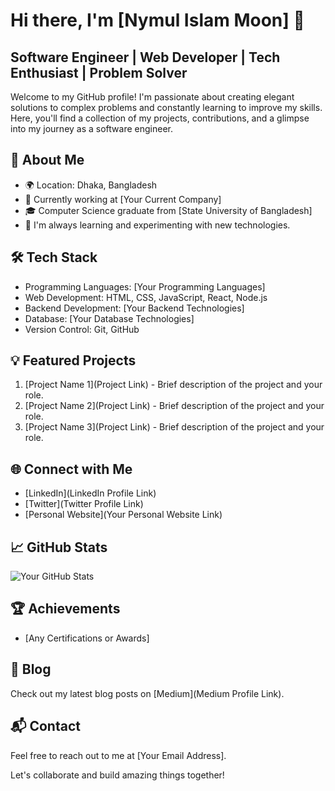 # Hi there, I'm [Nymul Islam Moon] 👋
## Software Engineer | Web Developer | Tech Enthusiast | Problem Solver

Welcome to my GitHub profile! I'm passionate about creating elegant solutions to complex problems and constantly learning to improve my skills. Here, you'll find a collection of my projects, contributions, and a glimpse into my journey as a software engineer.

## 🚀 About Me
- 🌍 Location: Dhaka, Bangladesh
- 💼 Currently working at [Your Current Company]
- 🎓 Computer Science graduate from [State University of Bangladesh]
- 🌱 I'm always learning and experimenting with new technologies.

## 🛠️ Tech Stack
- Programming Languages: [Your Programming Languages]
- Web Development: HTML, CSS, JavaScript, React, Node.js
- Backend Development: [Your Backend Technologies]
- Database: [Your Database Technologies]
- Version Control: Git, GitHub

## 💡 Featured Projects
1. [Project Name 1](Project Link) - Brief description of the project and your role.
2. [Project Name 2](Project Link) - Brief description of the project and your role.
3. [Project Name 3](Project Link) - Brief description of the project and your role.

## 🌐 Connect with Me
- [LinkedIn](LinkedIn Profile Link)
- [Twitter](Twitter Profile Link)
- [Personal Website](Your Personal Website Link)

## 📈 GitHub Stats
![Your GitHub Stats](https://github-readme-stats.vercel.app/api?username=YourGitHubUsername&show_icons=true&theme=radical)

## 🏆 Achievements
- [Any Certifications or Awards]

## 📝 Blog
Check out my latest blog posts on [Medium](Medium Profile Link).

## 📬 Contact
Feel free to reach out to me at [Your Email Address].

Let's collaborate and build amazing things together!
